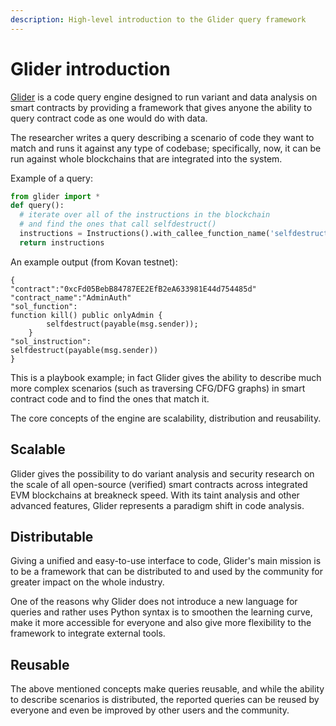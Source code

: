 ```yaml
---
description: High-level introduction to the Glider query framework
---
```


# Glider introduction

[Glider](https://glide.r.xyz/) is a code query engine designed to run variant and data analysis on smart contracts by providing a framework that gives anyone the ability to query contract code as one would do with data.

The researcher writes a query describing a scenario of code they want to match and runs it against any type of codebase; specifically, now, it can be run against whole blockchains that are integrated into the system.

Example of a query:

```python
from glider import *
def query():
  # iterate over all of the instructions in the blockchain
  # and find the ones that call selfdestruct()
  instructions = Instructions().with_callee_function_name('selfdestruct').exec(100)
  return instructions
```

An example output (from Kovan testnet):

```solidity
{
"contract":"0xcFd05BebB84787EE2EfB2eA633981E44d754485d"
"contract_name":"AdminAuth"
"sol_function":
function kill() public onlyAdmin {
        selfdestruct(payable(msg.sender));
    }
"sol_instruction":
selfdestruct(payable(msg.sender))
}
```

This is a playbook example; in fact Glider gives the ability to describe much more complex scenarios (such as traversing CFG/DFG graphs) in smart contract code and to find the ones that match it.

The core concepts of the engine are scalability, distribution and reusability.&#x20;

## Scalable

Glider gives the possibility to do variant analysis and security research on the scale of all open-source (verified) smart contracts across integrated EVM blockchains at breakneck speed. With its taint analysis and other advanced features, Glider represents a paradigm shift in code analysis.

## Distributable

Giving a unified and easy-to-use interface to code, Glider's main mission is to be a framework that can be distributed to and used by the community for greater impact on the whole industry.

One of the reasons why Glider does not introduce a new language for queries and rather uses Python syntax is to smoothen the learning curve, make it more accessible for everyone and also give more flexibility to the framework to integrate external tools.

## Reusable

The above mentioned concepts make queries reusable, and while the ability to describe scenarios is distributed, the reported queries can be reused by everyone and even be improved by other users and the community.
